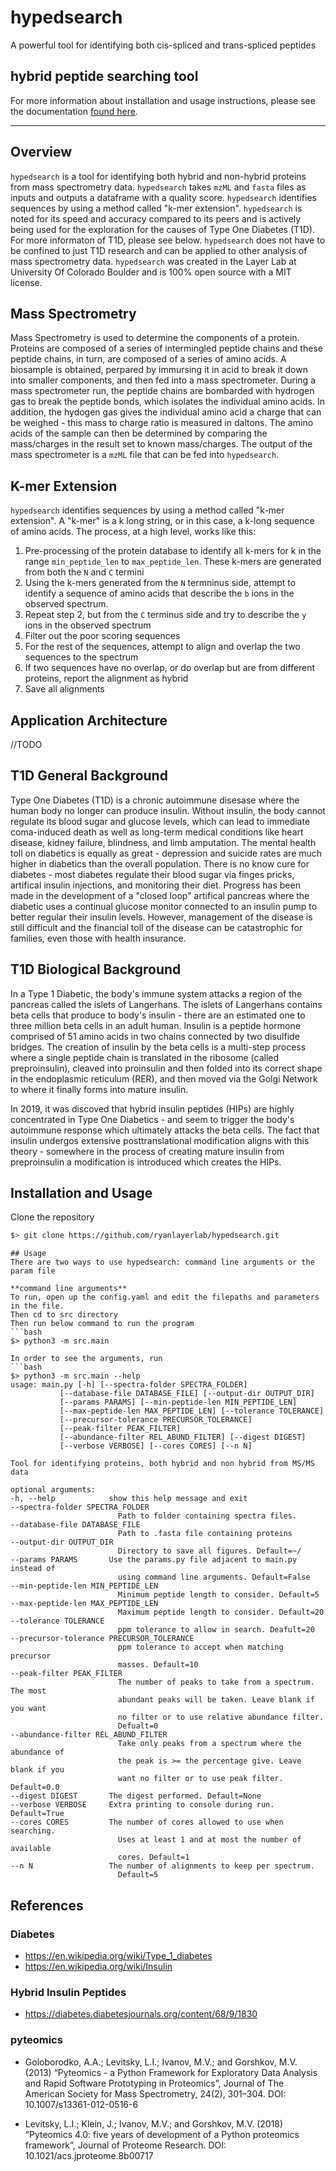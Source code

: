 # hypedsearch
A powerful tool for identifying both cis-spliced and trans-spliced peptides
## **hy**brid **pe**pti**d**e **search**ing tool

For more information about installation and usage instructions, please see the documentation [found here](https://hypedsearch.readthedocs.io/en/latest/). 

---

## Overview
`hypedsearch` is a tool for identifying both hybrid and non-hybrid proteins from mass spectrometry data. `hypedsearch` takes `mzML` and `fasta` files as inputs and outputs a dataframe with a quality score.  `hypedsearch` identifies sequences by using a method called "k-mer extension".  `hypedsearch` is noted for its speed and accuracy compared to its peers and is actively being used for the exploration for the causes of Type One Diabetes (T1D).  For more informaton of T1D, please see below.  `hypedsearch` does not have to be confined to just T1D research and can be applied to other analysis of mass spectrometry data.  `hypedsearch` was created in the Layer Lab at University Of Colorado Boulder and is 100% open source with a MIT license.

## Mass Spectrometry
Mass Spectrometry is used to determine the components of a protein.  Proteins are composed of a series of intermingled peptide chains and these peptide chains, in turn, are composed of a series of amino acids.  A biosample is obtained, perpared by immursing it in acid to break it down into smaller components, and then fed into a mass spectrometer.  During a mass spectrometer run, the peptide chains are bombarded with hydrogen gas to break the peptide bonds, which isolates the individual amino acids.  In addition, the hydogen gas gives the individual amino acid a charge that can be weighed - this mass to charge ratio is measured in daltons. The amino acids of the sample can then be determined by comparing the mass/charges in the result set to known mass/charges.  The output of the mass spectrometer is a `mzML` file that can be fed into `hypedsearch`.  

## K-mer Extension
`hypedsearch` identifies sequences by using a method called "k-mer extension".  A "k-mer" is a k long string, or in this case, a k-long sequence of amino acids. The process, at a high level, works like this:
1. Pre-processing of the protein database to identify all k-mers for k in the range `min_peptide_len` to `max_peptide_len`. These k-mers are generated from both the `N` and `C` termini
2. Using the k-mers generated from the `N` termninus side, attempt to identify a sequence of amino acids that describe the `b` ions in the observed spectrum.
3. Repeat step 2, but from the `C` terminus side and try to describe the `y` ions in the observed spectrum
4. Filter out the poor scoring sequences
5. For the rest of the sequences, attempt to align and overlap the two sequences to the spectrum
6. If two sequences have no overlap, or do overlap but are from different proteins, report the alignment as hybrid
7. Save all alignments

## Application Architecture
//TODO

## T1D General Background
Type One Diabetes (T1D) is a chronic autoimmune disesase where the human body no longer can produce insulin.  Without insulin, the body cannot regulate its blood sugar and glucose levels, which can lead to immediate coma-induced death as well as long-term medical conditions like heart disease, kidney failure, blindness, and limb amputation.  The mental health toll on diabetics is equally as great - depression and suicide rates are much higher in diabetics than the overall population.  There is no know cure for diabetes  - most diabetes regulate their blood sugar via finges pricks, artifical insulin injections, and monitoring their diet.  Progress has been made in the development of a "closed loop" artifical pancreas where the diabetic uses a continual glucose monitor connected to an insulin pump to better regular their insulin levels.  However, management of the disease is still difficult and the financial toll of the disease can be catastrophic for families, even those with health insurance.

## T1D Biological Background
In a Type 1 Diabetic, the body's immune system attacks a region of the pancreas called the islets of Langerhans.  The islets of Langerhans contains beta cells that produce to body's insulin - there are an estimated one to three million beta cells in an adult human.  Insulin is a peptide hormone comprised of 51 amino acids in two chains connected by two disulfide bridges.  The creation of insulin by the beta cells is a multi-step process where a single peptide chain is translated in the ribosome (called preproinsulin), cleaved into proinsulin and then folded into its correct shape in the endoplasmic reticulum (RER), and then moved via the Golgi Network to where it finally forms into mature insulin.

In 2019, it was discoved that hybrid insulin peptides (HIPs) are highly concentrated in Type One Diabetics - and seem to trigger the body's autoimmune response which ultimately attacks the beta cells.  The fact that insulin undergos extensive posttranslational modification aligns with this theory - somewhere in the process of creating mature insulin from preproinsulin a modification is introduced which creates the HIPs.

## Installation and Usage
Clone the repository
```bash
$> git clone https://github.com/ryanlayerlab/hypedsearch.git
```

```
## Usage
There are two ways to use hypedsearch: command line arguments or the param file

**command line arguments**
To run, open up the config.yaml and edit the filepaths and parameters in the file.
Then cd to src directory
Then run below command to run the program
```bash
$> python3 -m src.main

In order to see the arguments, run
```bash
$> python3 -m src.main --help
usage: main.py [-h] [--spectra-folder SPECTRA_FOLDER]
           [--database-file DATABASE_FILE] [--output-dir OUTPUT_DIR]
           [--params PARAMS] [--min-peptide-len MIN_PEPTIDE_LEN]
           [--max-peptide-len MAX_PEPTIDE_LEN] [--tolerance TOLERANCE]
           [--precursor-tolerance PRECURSOR_TOLERANCE]
           [--peak-filter PEAK_FILTER]
           [--abundance-filter REL_ABUND_FILTER] [--digest DIGEST]
           [--verbose VERBOSE] [--cores CORES] [--n N]

Tool for identifying proteins, both hybrid and non hybrid from MS/MS data

optional arguments:
-h, --help            show this help message and exit
--spectra-folder SPECTRA_FOLDER
                        Path to folder containing spectra files.
--database-file DATABASE_FILE
                        Path to .fasta file containing proteins
--output-dir OUTPUT_DIR
                        Directory to save all figures. Default=~/
--params PARAMS       Use the params.py file adjacent to main.py instead of
                        using command line arguments. Default=False
--min-peptide-len MIN_PEPTIDE_LEN
                        Minimum peptide length to consider. Default=5
--max-peptide-len MAX_PEPTIDE_LEN
                        Maximum peptide length to consider. Default=20
--tolerance TOLERANCE
                        ppm tolerance to allow in search. Deafult=20
--precursor-tolerance PRECURSOR_TOLERANCE
                        ppm tolerance to accept when matching precursor
                        masses. Default=10
--peak-filter PEAK_FILTER
                        The number of peaks to take from a spectrum. The most
                        abundant peaks will be taken. Leave blank if you want
                        no filter or to use relative abundance filter.
                        Defualt=0
--abundance-filter REL_ABUND_FILTER
                        Take only peaks from a spectrum where the abundance of
                        the peak is >= the percentage give. Leave blank if you
                        want no filter or to use peak filter. Default=0.0
--digest DIGEST       The digest performed. Default=None
--verbose VERBOSE     Extra printing to console during run. Default=True
--cores CORES         The number of cores allowed to use when searching.
                        Uses at least 1 and at most the number of available
                        cores. Default=1
--n N                 The number of alignments to keep per spectrum.
                        Default=5
```
## References

### Diabetes
* https://en.wikipedia.org/wiki/Type_1_diabetes
* https://en.wikipedia.org/wiki/Insulin

### Hybrid Insulin Peptides
* https://diabetes.diabetesjournals.org/content/68/9/1830

### pyteomics
* Goloborodko, A.A.; Levitsky, L.I.; Ivanov, M.V.; and Gorshkov, M.V. (2013) “Pyteomics - a Python Framework for Exploratory Data Analysis and Rapid Software Prototyping in Proteomics”, Journal of The American Society for Mass Spectrometry, 24(2), 301–304. DOI: 10.1007/s13361-012-0516-6

* Levitsky, L.I.; Klein, J.; Ivanov, M.V.; and Gorshkov, M.V. (2018) “Pyteomics 4.0: five years of development of a Python proteomics framework”, Journal of Proteome Research. DOI: 10.1021/acs.jproteome.8b00717
